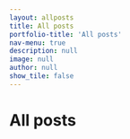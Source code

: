 ```yaml
---
layout: allposts
title: All posts
portfolio-title: 'All posts'
nav-menu: true
description: null
image: null
author: null
show_tile: false
---
```


<h1>All posts</h1>
